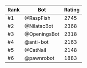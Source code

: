 Rank|Bot|Rating
---|---|---
#1|@RaspFish|2745
#2|@NilatacBot|2368
#3|@OpeningsBot|2318
#4|@anti-bot|2163
#5|@CatNail|2148
#6|@pawnrobot|1883
